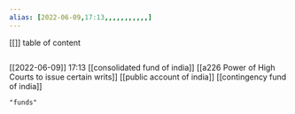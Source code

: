 ```yaml
---
alias: [2022-06-09,17:13,,,,,,,,,,,]
---
```

[[]]
table of content
```toc
```

[[2022-06-09]] 17:13
[[consolidated fund of india]] [[a226 Power of High Courts to issue certain writs]]
[[public account of india]]
[[contingency fund of india]]
```query
"funds"
```